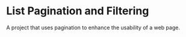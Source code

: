 # List Pagination and Filtering
 A project that uses pagination to enhance the usability of a web page. 
